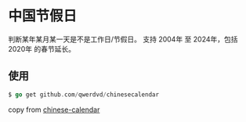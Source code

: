 # 中国节假日

判断某年某月某一天是不是工作日/节假日。
支持 2004年 至 2024年，包括 2020年 的春节延长。

## 使用
``` go
$ go get github.com/qwerdvd/chinesecalendar
```

copy from [chinese-calendar](https://github.com/LKI/chinese-calendar)